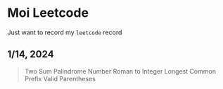 # Moi Leetcode

Just want to record my `leetcode` record 

## 1/14, 2024
> Two Sum
> Palindrome Number
> Roman to Integer
> Longest Common Prefix
> Valid Parentheses
